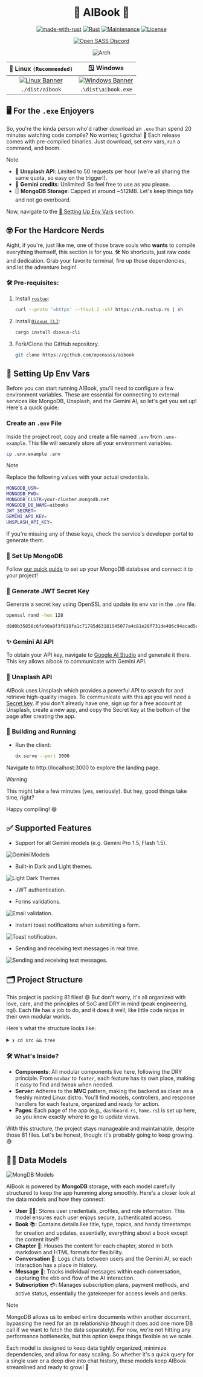 <div align="center">

# 📖 AIBook 🤖

[![made-with-rust](https://img.shields.io/badge/Made%20with-Rust-1f425f.svg?logo=rust&logoColor=white)](https://www.rust-lang.org/)
[![Rust](https://img.shields.io/badge/Rust-1.79%2B-blue.svg)](https://www.rust-lang.org)
[![Maintenance](https://img.shields.io/badge/Maintained%3F-yes-green.svg)](https://github.com/wiseaidev)
[![License](https://img.shields.io/badge/license-MIT-blue.svg)](LICENSE)

[![Open SASS Discord](https://dcbadge.limes.pink/api/server/dGCPR6bq)](https://discord.gg/dGCPR6bq)

![Arch](https://github.com/user-attachments/assets/b5af3f0b-1855-4510-853a-f4258e81cccd)

| 🐧 Linux `(Recommended)` | 🪟 Windows |
| :------: | :------: |
| [ ![Linux Banner](https://github.com/user-attachments/assets/9b895bcf-43f8-4839-842b-4ad51c8c7777)](https://github.com/opensass/aibook/releases/download/v0.0.1/dist.zip) | [ ![Windows Banner](https://github.com/user-attachments/assets/9b895bcf-43f8-4839-842b-4ad51c8c7777)](https://github.com/opensass/aibook/releases/download/v0.0.1/dist.zip) |
| `./dist/aibook` | `.\dist\aibook.exe` |

</div>

## 🖥️ For the `.exe` Enjoyers

So, you're the kinda person who'd rather download an `.exe` than spend 20 minutes watching code compile? No worries; I gotcha! 🎉 Each release comes with pre-compiled binaries. Just download, set env vars, run a command, and boom.

> [!NOTE]
> - 📸 **Unsplash API**: Limited to 50 requests per hour (we're all sharing the same quota, so easy on the trigger!).
> - 💎 **Gemini credits**: Unlimited! So feel free to use as you please.
> - 🗄️ **MongoDB Storage**: Capped at around ~512MB. Let's keep things tidy and not go overboard.

Now, navigate to the [🔑 Setting Up Env Vars](https://github.com/opensass/aibook#-setting-up-env-vars) section.

## 🤓 For the Hardcore Nerds

Aight, if you're, just like me, one of those brave souls who **wants** to compile everything themself, this section is for you. 🛠️ No shortcuts, just raw code and dedication. Grab your favorite terminal, fire up those dependencies, and let the adventure begin!

### 🛠️ Pre-requisites:

1. Install [`rustup`](https://www.rust-lang.org/tools/install):

    ```bash
    curl --proto '=https' --tlsv1.2 -sSf https://sh.rustup.rs | sh
    ```

1. Install [`Dioxus CLI`](https://dioxuslabs.com/learn/0.5/getting_started):

    ```bash
    cargo install dioxus-cli
    ```

1. Fork/Clone the GitHub repository.

	```bash
	git clone https://github.com/opensass/aibook
	```

## 🔑 Setting Up Env Vars

Before you can start running AIBook, you'll need to configure a few environment variables. These are essential for connecting to external services like MongoDB, Unsplash, and the Gemini AI, so let's get you set up! Here's a quick guide:

### Create an `.env` File

Inside the project root, copy and create a file named `.env` from `.env-example`. This file will securely store all your environment variables.

```bash
cp .env.example .env
```

> [!NOTE]
> Replace the following values with your actual credentials.
>
> ```bash
> MONGODB_USR=
> MONGODB_PWD=
> MONGODB_CLSTR=your-cluster.mongodb.net
> MONGODB_DB_NAME=aibooks
> JWT_SECRET=
> GEMINI_API_KEY=
> UNSPLASH_API_KEY=
> ```
>
> If you're missing any of these keys, check the service's developer portal to generate them.

### 🥑 Set Up MongoDB

Follow [our quick guide](./MongoDB.md) to set up your MongoDB database and connect it to your project!

### 🔐 Generate JWT Secret Key

Generate a secret key using OpenSSL and update its env var in the `.env` file.

```bash
openssl rand -hex 128

d8d0b35856c6fa90a8f3f818fa1c71785d63181945077a4c81e28f731de406c94acad5e864fc85604c520cd67e4977a06656eee081d2d0a897415bb42d8dca167662ae53078084ce70feaee104a3428797078c5bb359db277b26182114bb6b6f4e50d34dcce1ab2ed952912f5783ca89138d508f41bc2d56e60ef2480f501819
```

### ✨ Gemini AI API

To obtain your API key, navigate to [Google AI Studio](https://aistudio.google.com/app/apikey) and generate it there. This key allows aibook to communicate with Gemini API.

### 📸 Unsplash API

AIBook uses Unsplash which provides a powerful API to search for and retrieve high-quality images. To communicate with this api you will need a [Secret key](https://unsplash.com/oauth/applications). If you don't already have one, sign up for a free account at Unsplash, create a new app, and copy the Secret key at the bottom of the page after creating the app.

### 🚀 Building and Running

- Run the client:

	```sh
	dx serve --port 3000
	```

Navigate to http://localhost:3000 to explore the landing page.

> [!WARNING]
> This might take a few minutes (yes, seriously). But hey, good things take time, right?

Happy compiling! 😄

## ✅ Supported Features

- Support for all Gemini models (e.g. Gemini Pro 1.5, Flash 1.5).

![Gemini Models](https://github.com/user-attachments/assets/58f531d0-c352-40eb-8bb2-aed7359fccbc)

- Built-in Dark and Light themes.

![Light Dark Themes](https://github.com/user-attachments/assets/71820497-efcc-4227-a906-e97cdf9aa45b)

- JWT authentication.

- Forms validations.

![Email validation.](https://github.com/user-attachments/assets/7b86a5b5-e5a1-44af-8da1-b442d9869afc)

- Instant toast notifications when submitting a form.

![Toast notification.](https://github.com/user-attachments/assets/6c5149c9-bb5d-4786-a51b-38c36b4ade0c)

- Sending and receiving text messages in real time.

![Sending and receiving text messages.](https://github.com/user-attachments/assets/d3ca3f38-41dc-4815-b7eb-35f8b5d10e36)

## 🗂️ Project Structure

This project is packing 81 files! 😅 But don't worry, it's all organized with love, care, and the principles of SoC and DRY in mind (peak engineering, ngl). Each file has a job to do, and it does it well; like little code ninjas in their own modular worlds.

Here's what the structure looks like:

<details>
<summary><code>❯ cd src && tree</code></summary>

```sh
❯ cd src && tree
.
├── ai.rs
├── components
│   ├── common
│   │   ├── header.rs
│   │   ├── logo.rs
│   │   └── server.rs
│   ├── common.rs
│   ├── dashboard
│   │   ├── analytics.rs
│   │   ├── books
│   │   │   ├── create.rs
│   │   │   ├── edit.rs
│   │   │   ├── list.rs
│   │   │   └── read.rs
│   │   ├── books.rs
│   │   ├── chat
│   │   │   ├── panel.rs
│   │   │   └── sidebar.rs
│   │   ├── chat.rs
│   │   ├── fields
│   │   │   ├── input.rs
│   │   │   ├── number.rs
│   │   │   └── select.rs
│   │   ├── fields.rs
│   │   ├── navbar.rs
│   │   ├── profile.rs
│   │   └── sidebar.rs
│   ├── dashboard.rs
│   ├── features
│   │   ├── grid.rs
│   │   └── item.rs
│   ├── features.rs
│   ├── footer
│   │   ├── bottom.rs
│   │   ├── contact.rs
│   │   ├── icon.rs
│   │   ├── links.rs
│   │   ├── logo.rs
│   │   └── support.rs
│   ├── footer.rs
│   ├── hero.rs
│   ├── navbar
│   │   ├── btns.rs
│   │   └── links.rs
│   ├── navbar.rs
│   ├── pricing.rs
│   ├── spinner.rs
│   ├── testimonial
│   │   ├── author.rs
│   │   ├── card.rs
│   │   └── rating.rs
│   ├── testimonial.rs
│   ├── toast
│   │   ├── manager.rs
│   │   └── provider.rs
│   └── toast.rs
├── components.rs
├── db.rs
├── lib.rs
├── main.rs
├── pages
│   ├── book.rs
│   ├── dashboard.rs
│   ├── home.rs
│   ├── login.rs
│   └── signup.rs
├── pages.rs
├── router.rs
├── server
│   ├── auth
│   │   ├── controller.rs
│   │   ├── model.rs
│   │   └── response.rs
│   ├── auth.rs
│   ├── book
│   │   ├── controller.rs
│   │   ├── model.rs
│   │   ├── request.rs
│   │   └── response.rs
│   ├── book.rs
│   ├── common
│   │   ├── request.rs
│   │   └── response.rs
│   ├── common.rs
│   ├── conversation
│   │   ├── controller.rs
│   │   ├── model.rs
│   │   ├── request.rs
│   │   └── response.rs
│   ├── conversation.rs
│   ├── subscription
│   │   ├── controller.rs
│   │   ├── model.rs
│   │   ├── request.rs
│   │   └── response.rs
│   └── subscription.rs
├── server.rs
├── theme.rs
└── unsplash.rs

19 directories, 81 files
```

</details>

### 🛠️ What's Inside?

- **Components**: All modular components live here, following the DRY principle. From `navbar` to `footer`, each feature has its own place, making it easy to find and tweak when needed.
- **Server**: Adheres to the **MVC** pattern, making the backend as clean as a freshly minted Linux distro. You'll find models, controllers, and response handlers for each feature, organized and ready for action.
- **Pages**: Each page of the app (e.g., `dashboard.rs`, `home.rs`) is set up here, so you know exactly where to go to update views.

With this structure, the project stays manageable and maintainable, despite those 81 files. Let's be honest, though: it's probably going to keep growing. 😅

## 👨‍💻 Data Models

![MongDB Models](https://github.com/user-attachments/assets/a2f430c3-3d5a-491d-9fc9-b833a555cbc1)

AIBook is powered by **MongoDB** storage, with each model carefully structured to keep the app humming along smoothly. Here's a closer look at the data models and how they connect:

- **User** 🧑‍💼: Stores user credentials, profiles, and role information. This model ensures each user enjoys secure, authenticated access.
- **Book** 📚: Contains details like title, type, topics, and handy timestamps for creation and updates, essentially, everything about a book except the content itself!
- **Chapter** 📖: Houses the content for each chapter, stored in both markdown and HTML formats for flexibility.
- **Conversation** 💬: Logs chats between users and the Gemini AI, so each interaction has a place in history.
- **Message** 📝: Tracks individual messages within each conversation, capturing the ebb and flow of the AI interaction.
- **Subscription** 💳: Manages subscription plans, payment methods, and active status, essentially the gatekeeper for access levels and perks.

> [!NOTE]
> MongoDB allows us to embed entire documents within another document, bypassing the need for an `ID` relationship (though it does add one more DB call if we want to fetch the data separately). For now, we're not hitting any performance bottlenecks, but this option keeps things flexible as we scale.

Each model is designed to keep data tightly organized, minimize dependencies, and allow for easy scaling. So whether it's a quick query for a single user or a deep dive into chat history, these models keep AIBook streamlined and ready to grow! 🚀

